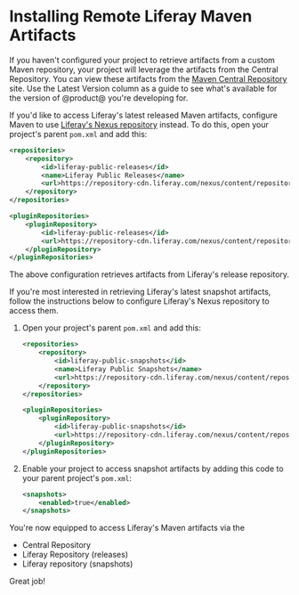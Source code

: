 # Installing Remote Liferay Maven Artifacts

If you haven't configured your project to retrieve artifacts from a custom Maven
repository, your project will leverage the artifacts from the Central
Repository. You can view these artifacts from the
[Maven Central Repository](https://search.maven.org/) site. Use the Latest
Version column as a guide to see what's available for the version of @product@
you're developing for. 

If you'd like to access Liferay's latest released Maven artifacts, configure
Maven to use [Liferay's Nexus repository](https://repository-cdn.liferay.com)
instead. To do this, open your project's parent `pom.xml` and add this:

```xml
<repositories>
    <repository>
        <id>liferay-public-releases</id>
        <name>Liferay Public Releases</name>
        <url>https://repository-cdn.liferay.com/nexus/content/repositories/liferay-public-releases</url>
    </repository>
</repositories>

<pluginRepositories>
    <pluginRepository>
        <id>liferay-public-releases</id>
        <url>https://repository-cdn.liferay.com/nexus/content/repositories/liferay-public-releases/</url>
    </pluginRepository>
</pluginRepositories>
```

The above configuration retrieves artifacts from Liferay's release repository.

If you're most interested in retrieving Liferay's latest snapshot artifacts,
follow the instructions below to configure Liferay's Nexus repository to access
them.

1.  Open your project's parent `pom.xml` and add this:

    ```xml
    <repositories>
        <repository>
            <id>liferay-public-snapshots</id>
            <name>Liferay Public Snapshots</name>
            <url>https://repository-cdn.liferay.com/nexus/content/repositories/liferay-public-snapshots</url>
        </repository>
    </repositories>

    <pluginRepositories>
        <pluginRepository>
            <id>liferay-public-snapshots</id>
            <url>https://repository-cdn.liferay.com/nexus/content/repositories/liferay-public-snapshots/</url>
        </pluginRepository>
    </pluginRepositories>
    ```

2.  Enable your project to access snapshot artifacts by adding this code to your
    parent project's `pom.xml`:

    ```xml
    <snapshots>
        <enabled>true</enabled>
    </snapshots>
    ```

You're now equipped to access Liferay's Maven artifacts via the

- Central Repository
- Liferay Repository (releases)
- Liferay repository (snapshots)

Great job!